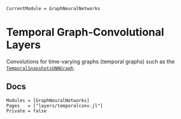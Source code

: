 ```@meta
CurrentModule = GraphNeuralNetworks
```

# Temporal Graph-Convolutional Layers

Convolutions for time-varying graphs (temporal graphs) such as the [`TemporalSnapshotsGNNGraph`](@ref).

## Docs

```@autodocs
Modules = [GraphNeuralNetworks]
Pages   = ["layers/temporalconv.jl"]
Private = false
```
